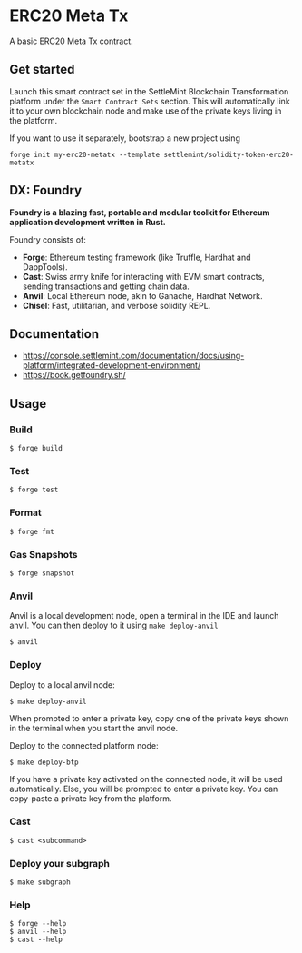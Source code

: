 # ERC20 Meta Tx

A basic ERC20 Meta Tx contract.

## Get started

Launch this smart contract set in the SettleMint Blockchain Transformation platform under the `Smart Contract Sets` section. This will automatically link it to your own blockchain node and make use of the private keys living in the platform.

If you want to use it separately, bootstrap a new project using

```shell
forge init my-erc20-metatx --template settlemint/solidity-token-erc20-metatx
```

## DX: Foundry

**Foundry is a blazing fast, portable and modular toolkit for Ethereum application development written in Rust.**

Foundry consists of:

- **Forge**: Ethereum testing framework (like Truffle, Hardhat and DappTools).
- **Cast**: Swiss army knife for interacting with EVM smart contracts, sending transactions and getting chain data.
- **Anvil**: Local Ethereum node, akin to Ganache, Hardhat Network.
- **Chisel**: Fast, utilitarian, and verbose solidity REPL.

## Documentation

- https://console.settlemint.com/documentation/docs/using-platform/integrated-development-environment/
- https://book.getfoundry.sh/

## Usage

### Build

```shell
$ forge build
```

### Test

```shell
$ forge test
```

### Format

```shell
$ forge fmt
```

### Gas Snapshots

```shell
$ forge snapshot
```

### Anvil

Anvil is a local development node, open a terminal in the IDE and launch anvil. You can then deploy to it using `make deploy-anvil`

```shell
$ anvil
```

### Deploy

Deploy to a local anvil node:

```shell
$ make deploy-anvil
```

When prompted to enter a private key, copy one of the private keys shown in the terminal when you start the anvil node.

Deploy to the connected platform node:

```shell
$ make deploy-btp
```

If you have a private key activated on the connected node, it will be used automatically. Else, you will be prompted to enter a private key. You can copy-paste a private key from the platform.

### Cast

```shell
$ cast <subcommand>
```

### Deploy your subgraph

```shell
$ make subgraph
```

### Help

```shell
$ forge --help
$ anvil --help
$ cast --help
```
